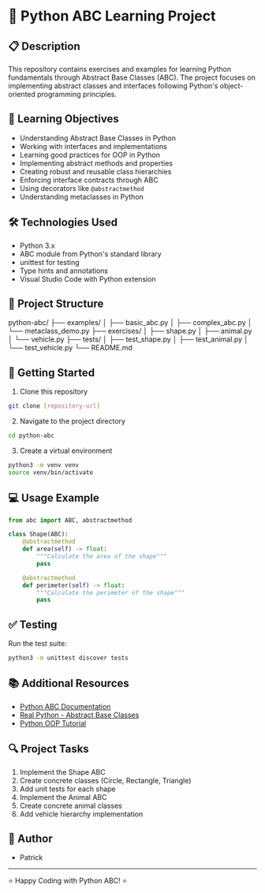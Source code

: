 # 🐍 Python ABC Learning Project

## 📋 Description
This repository contains exercises and examples for learning Python fundamentals through Abstract Base Classes (ABC). The project focuses on implementing abstract classes and interfaces following Python's object-oriented programming principles.

## 🎯 Learning Objectives
- Understanding Abstract Base Classes in Python
- Working with interfaces and implementations
- Learning good practices for OOP in Python
- Implementing abstract methods and properties
- Creating robust and reusable class hierarchies
- Enforcing interface contracts through ABC
- Using decorators like `@abstractmethod`
- Understanding metaclasses in Python

## 🛠️ Technologies Used
- Python 3.x
- ABC module from Python's standard library
- unittest for testing
- Type hints and annotations
- Visual Studio Code with Python extension

## 📝 Project Structure
python-abc/
├── examples/
│   ├── basic_abc.py
│   ├── complex_abc.py
│   └── metaclass_demo.py
├── exercises/
│   ├── shape.py
│   ├── animal.py
│   └── vehicle.py
├── tests/
│   ├── test_shape.py
│   ├── test_animal.py
│   └── test_vehicle.py
└── README.md

## 🚀 Getting Started
1. Clone this repository
```bash
git clone [repository-url]
```
2. Navigate to the project directory
```bash
cd python-abc
```
3. Create a virtual environment
```bash
python3 -m venv venv
source venv/bin/activate
```

## 💻 Usage Example
```python
from abc import ABC, abstractmethod

class Shape(ABC):
    @abstractmethod
    def area(self) -> float:
        """Calculate the area of the shape"""
        pass

    @abstractmethod
    def perimeter(self) -> float:
        """Calculate the perimeter of the shape"""
        pass
```

## ✅ Testing
Run the test suite:
```bash
python3 -m unittest discover tests
```

## 📚 Additional Resources
- [Python ABC Documentation](https://docs.python.org/3/library/abc.html)
- [Real Python - Abstract Base Classes](https://realpython.com/python-interface/)
- [Python OOP Tutorial](https://docs.python.org/3/tutorial/classes.html)

## 🔍 Project Tasks
1. Implement the Shape ABC
2. Create concrete classes (Circle, Rectangle, Triangle)
3. Add unit tests for each shape
4. Implement the Animal ABC
5. Create concrete animal classes
6. Add vehicle hierarchy implementation

## 👥 Author
- Patrick

---
⭐ Happy Coding with Python ABC! ⭐